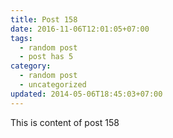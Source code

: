 ```yaml
---
title: Post 158
date: 2016-11-06T12:01:05+07:00
tags:
  - random post
  - post has 5
category:
  - random post
  - uncategorized
updated: 2014-05-06T18:45:03+07:00
---
```

This is content of post 158